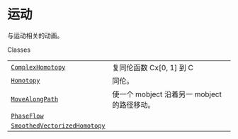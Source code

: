 # 运动

与运动相关的动画。

Classes

|||
|-|-|
[`ComplexHomotopy`](manim.animation.movement.ComplexHomotopy.html#manim.animation.movement.ComplexHomotopy "manim.animation.movement.Complex同伦")|复同伦函数 Cx\[0, 1\] 到 C
[`Homotopy`](manim.animation.movement.Homotopy.html#manim.animation.movement.Homotopy "动画.运动.同伦")|同伦。
[`MoveAlongPath`](manim.animation.movement.MoveAlongPath.html#manim.animation.movement.MoveAlongPath "manim.animation.movement.MoveAlongPath")|使一个 mobject 沿着另一 mobject 的路径移动。
[`PhaseFlow`](manim.animation.movement.PhaseFlow.html#manim.animation.movement.PhaseFlow "manim.animation.movement.PhaseFlow")|
[`SmoothedVectorizedHomotopy`](manim.animation.movement.SmoothedVectorizedHomotopy.html#manim.animation.movement.SmoothedVectorizedHomotopy "manim.animation.movement.SmoothedVectorized同伦")|

